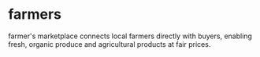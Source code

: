 # farmers
 farmer's marketplace connects local farmers directly with buyers, enabling fresh, organic produce and agricultural products at fair prices.
